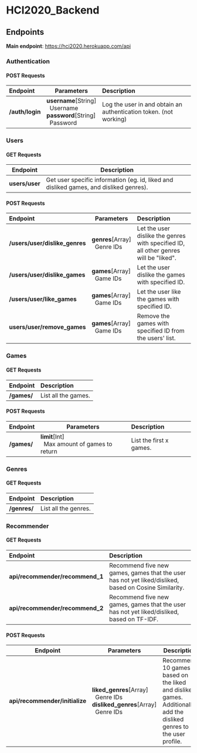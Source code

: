# HCI2020_Backend

## Endpoints

**Main endpoint**: https://hci2020.herokuapp.com/api

### Authentication

#### POST Requests

| Endpoint        | Parameters                                                                                      | Description                                                       |
| :-------------- | ----------------------------------------------------------------------------------------------- | :---------------------------------------------------------------- |
| **/auth/login** | **username**[String]<br/>&nbsp;&nbsp;Username<br/>**password**[String]<br/>&nbsp;&nbsp;Password | Log the user in and obtain an authentication token. (not working) |

### Users

#### GET Requests

| Endpoint       | Description                                                                            |
| -------------- | -------------------------------------------------------------------------------------- |
| **users/user** | Get user specific information (eg. id, liked and disliked games, and disliked genres). |

#### POST Requests

| Endpoint                       | Parameters                                  | Description                                                                          |
| :----------------------------- | ------------------------------------------- | :----------------------------------------------------------------------------------- |
| **/users/user/dislike_genres** | **genres**[Array]<br/>&nbsp;&nbsp;Genre IDs | Let the user dislike the genres with specified ID, all other genres will be "liked". |
| **/users/user/dislike_games**  | **games**[Array]<br/>&nbsp;&nbsp;Game IDs   | Let the user dislike the games with specified ID.                                    |
| **/users/user/like_games**     | **games**[Array]<br/>&nbsp;&nbsp;Game IDs   | Let the user like the games with specified ID.                                       |
| **users/user/remove_games**    | **games**[Array]<br/>&nbsp;&nbsp;Game IDs   | Remove the games with specified ID from the users' list.                             |

### Games

#### GET Requests

| Endpoint    | Description         |
| :---------- | :------------------ |
| **/games/** | List all the games. |

#### POST Requests

| Endpoint    | Parameters                                                   | Description             |
| :---------- | ------------------------------------------------------------ | :---------------------- |
| **/games/** | **limit**[Int]<br/>&nbsp;&nbsp;Max amount of games to return | List the first x games. |

### Genres

#### GET Requests

| Endpoint     | Description          |
| :----------- | :------------------- |
| **/genres/** | List all the genres. |

### Recommender

#### GET Requests

| Endpoint                        | Description                                                                                           |
| :------------------------------ | :---------------------------------------------------------------------------------------------------- |
| **api/recommender/recommend_1** | Recommend five new games, games that the user has not yet liked/disliked, based on Cosine Similarity. |
| **api/recommender/recommend_2** | Recommend five new games, games that the user has not yet liked/disliked, based on TF-IDF.            |

#### POST Requests

| Endpoint                       | Parameters                                                                                                 | Description                                                                                                          |
| ------------------------------ | ---------------------------------------------------------------------------------------------------------- | -------------------------------------------------------------------------------------------------------------------- |
| **api/recommender/initialize** | **liked_genres**[Array]<br/>&nbsp;&nbsp;Genre IDs<br/>**disliked_genres**[Array]<br/>&nbsp;&nbsp;Genre IDs | Recommend 10 games based on the liked and disliked games. Additionally, add the disliked genres to the user profile. |
